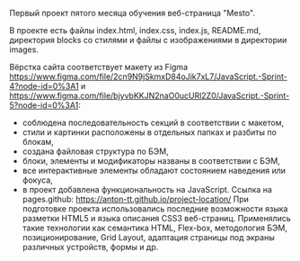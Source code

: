 Первый проект пятого месяца обучения веб-страница "Mesto".

В проекте есть файлы index.html, index.css, index.js, README.md, директория blocks со стилями и файлы с изображениями в директории images.

Вёрстка сайта соответствует макету из Figma https://www.figma.com/file/2cn9N9jSkmxD84oJik7xL7/JavaScript.-Sprint-4?node-id=0%3A1 и https://www.figma.com/file/bjyvbKKJN2naO0ucURl2Z0/JavaScript.-Sprint-5?node-id=0%3A1: 
- соблюдена последовательность секций в соответствии с макетом,
- стили и картинки расположены в отдельных папках и разбиты по блокам,
- создана файловая структура по БЭМ,
- блоки, элементы и модификаторы названы в соответствии с БЭМ,
- все интерактивные элементы обладают состоянием наведения или фокуса,
- в проект добавлена функциональность на JavaScript.
Ссылка на pages.github: https://anton-tt.github.io/project-location/
При подготовке проекта использовались последние возможности языка разметки HTML5 и языка описания CSS3 веб-страниц. Применялись такие технологии как семантика HTML, Flex-box, методология БЭМ, позиционирование, Grid Layout, адаптация страницы под экраны различных устройств, формы  и др.